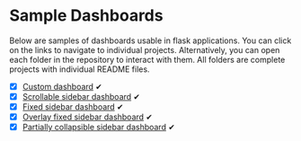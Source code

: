 # Sample Dashboards

Below are samples of dashboards usable in flask applications. You can click on the links to navigate to individual projects. Alternatively, you can open each folder in the repository to interact with them. All folders are complete projects with individual README files.

- [x] [Custom dashboard](https://github.com/GitauHarrison/all-dashboards/tree/main/simple_flask_dashboard) &#10004;
- [x] [Scrollable sidebar dashboard](https://github.com/GitauHarrison/all-dashboards/tree/main/scrollable_sidebar_dashboard) &#10004;
- [x] [Fixed sidebar dashboard](https://github.com/GitauHarrison/all-dashboards/tree/main/fixed_sidebar_dashboard) &#10004;
- [x] [Overlay fixed sidebar dashboard](https://github.com/GitauHarrison/all-dashboards/tree/main/overlay_sidebar_dashboard) &#10004;
- [x] [Partially collapsible sidebar dashboard](https://github.com/GitauHarrison/all-dashboards/tree/main/partially_collapsible_sidebar_dashboard) &#10004;
